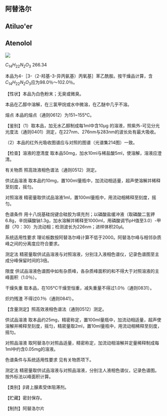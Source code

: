 ## 阿替洛尔

## Atiluo'er

## Atenolol

<!-- OH H C H _ { 3 } H _ { 2 } N C H _ { 3 }  -->
![](https://web-api.textin.com/ocr_image/external/9be06174faf578e5.jpg)

$C_{14}H_{22}N_{2}O_{3}$ 266.34

本品为4-［3-（2-羟基-3-异丙氨基）丙氧基］苯乙酰胺。按干燥品计算，含$C_{14}H_{22}N_{2}O_{3}$应为98.0％～102.0％。

【性状】本品为白色粉末；无臭或微臭。

本品在乙醇中溶解，在三氯甲烷或水中微溶，在乙醚中几乎不溶。

熔点 本品的熔点（通则0612）为151\~155℃。

【鉴别】（1）取本品，加无水乙醇制成每1ml中含10μg 的溶液，照紫外-可见分光光度法（通则0401）测定，在227nm、276nm与283nm的波长处有最大吸收。

（2）本品的红外光吸收图谱应与对照的图谱（光谱集214图）一致。

【检查】溶液的澄清度 取本品50mg，加水10ml与稀盐酸5ml，使溶解，溶液应澄清。

有关物质 照高效液相色谱法（通则0512）测定。

供试品溶液 取本品约10mg，置100ml量瓶中，加流动相适量，超声使溶解并稀释至刻度，摇匀。

对照溶液 精密量取供试品溶液1ml，置100ml量瓶中，用流动相稀释至刻度，摇匀。

色谱条件 用十八烷基硅烷键合硅胶为填充剂；以磷酸盐缓冲液（取磷酸二氢钾6.8g，辛烷磺酸钠1.3g，加水溶解并稀释至1000ml，用磷酸调节pH值至3.0）-甲醇（70：30）为流动相；检测波长为226nm；进样体积20μl。

系统适用性要求 理论板数按阿替洛尔峰计算不低于2000。阿替洛尔峰与相邻杂质峰之间的分离度应符合要求。

测定法 精密量取供试品溶液与对照溶液，分别注入液相色谱仪，记录色谱图至主成分峰保留时间的3倍。

限度 供试品溶液色谱图中如有杂质峰，各杂质峰面积的和不得大于对照溶液的主峰面积（1.0％）。

干燥失重 取本品，在105℃干燥至恒重，减失重量不得过1.0％（通则0831）。

炽灼残渣 不得过0.1％（通则0841）。

【含量测定】照高效液相色谱法（通则0512）测定。

供试品溶液 取本品约25mg，精密称定，置100ml量瓶中，加流动相适量，超声使溶解并稀释至刻度，摇匀，精密量取2ml，置10ml量瓶中，用流动相稀释至刻度，摇匀。

对照品溶液 取阿替洛尔对照品适量，精密称定，加流动相溶解并定量稀释制成每1ml中约含0.05mg的溶液。

色谱条件与系统适用性要求 见有关物质项下。

测定法 精密量取供试品溶液与对照品溶液，分别注人液相色谱仪，记录色谱图。按外标法以峰面积计算。

【类别】β肾上腺素受体阻滞剂。

【贮藏】密封保存。

【制剂】阿替洛尔片